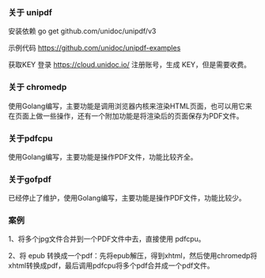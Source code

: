 ### 关于 unipdf
安装依赖
go get github.com/unidoc/unipdf/v3

示例代码
https://github.com/unidoc/unipdf-examples

获取KEY
登录 https://cloud.unidoc.io/ 注册账号，生成 KEY，但是需要收费。

### 关于 chromedp
使用Golang编写，主要功能是调用浏览器内核来渲染HTML页面，也可以用它来在页面上做一些操作，还有一个附加功能是将渲染后的页面保存为PDF文件。

### 关于pdfcpu
使用Golang编写，主要功能是操作PDF文件，功能比较齐全。

### 关于gofpdf
已经停止了维护，使用Golang编写，主要功能是操作PDF文件，功能比较少。

### 案例
1、将多个jpg文件合并到一个PDF文件中去，直接使用 pdfcpu。

2、将 epub 转换成一个pdf：先将epub解压，得到xhtml，然后使用chromedp将xhtml转换成pdf，最后调用pdfcpu将多个pdf合并成一个pdf文件。
